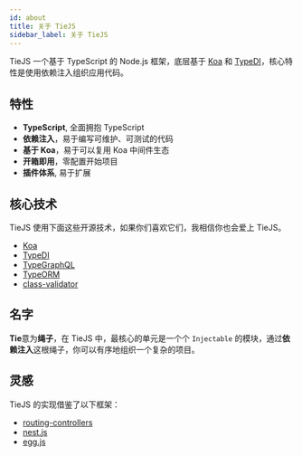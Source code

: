 ```yaml
---
id: about
title: 关于 TieJS
sidebar_label: 关于 TieJS
---
```


TieJS 一个基于 TypeScript 的 Node.js 框架，底层基于 [Koa](https://github.com/koajs/koa) 和 [TypeDI](https://github.com/typestack/typedi)，核心特性是使用依赖注入组织应用代码。

## 特性

- **TypeScript**, 全面拥抱 TypeScript
- **依赖注入**，易于编写可维护、可测试的代码
- **基于 Koa**，易于可以复用 Koa 中间件生态
- **开箱即用**，零配置开始项目
- **插件体系**, 易于扩展

## 核心技术

TieJS 使用下面这些开源技术，如果你们喜欢它们，我相信你也会爱上 TieJS。

- [Koa](https://github.com/koajs/koa)
- [TypeDI](https://github.com/typestack/typedi)
- [TypeGraphQL](https://github.com/MichalLytek/type-graphql)
- [TypeORM](https://github.com/typeorm/typeorm)
- [class-validator](https://github.com/typestack/class-validator)

## 名字

**Tie**意为**绳子**，在 TieJS 中，最核心的单元是一个个 `Injectable` 的模块，通过**依赖注入**这根绳子，你可以有序地组织一个复杂的项目。

## 灵感

TieJS 的实现借鉴了以下框架：

- [routing-controllers](https://github.com/typestack/routing-controllers)
- [nest.js](https://github.com/nestjs/nest)
- [egg.js](https://github.com/eggjs/egg)
